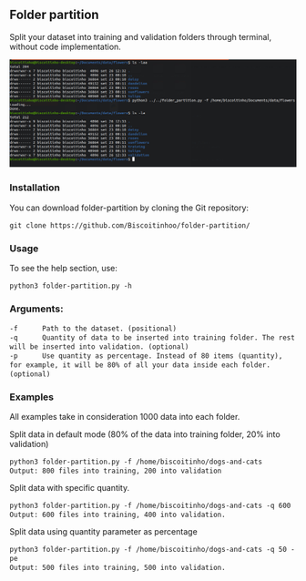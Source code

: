 ## Folder partition
Split your dataset into training and validation folders through terminal, without code implementation.

![Alt text](folder-partition-example.png?raw=true)

### Installation
You can download folder-partition by cloning the Git repository:    

    git clone https://github.com/Biscoitinhoo/folder-partition/
    
### Usage
To see the help section, use:

    python3 folder-partition.py -h
                       
### Arguments:
    
    -f      Path to the dataset. (positional)
    -q      Quantity of data to be inserted into training folder. The rest will be inserted into validation. (optional)
    -p      Use quantity as percentage. Instead of 80 items (quantity), for example, it will be 80% of all your data inside each folder.(optional)
    
### Examples
All examples take in consideration 1000 data into each folder.

Split data in default mode (80% of the data into training folder, 20% into validation)

    python3 folder-partition.py -f /home/biscoitinho/dogs-and-cats
    Output: 800 files into training, 200 into validation  
 

Split data with specific quantity.  

    python3 folder-partition.py -f /home/biscoitinho/dogs-and-cats -q 600
    Output: 600 files into training, 400 into validation.
    
    
Split data using quantity parameter as percentage

    python3 folder-partition.py -f /home/biscoitinho/dogs-and-cats -q 50 -pe
    Output: 500 files into training, 500 into validation.
